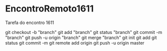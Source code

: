 # EncontroRemoto1611
Tarefa do encontro 1611

git checkout -b "branch"
git add "branch"
git status "branch"
git commit -m "branch"
git push -u origin "branch"
git merge "branch"
git init
git add 
git status
git commit -m
git remote add origin
git push -u origin master

